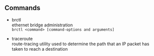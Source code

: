 ## Commands
- brctl  
ethernet bridge administration  
`brctl <command> [command-options and arguments]`

- traceroute  
route-tracing utility used to determine the path that an IP packet has taken to reach a destination
